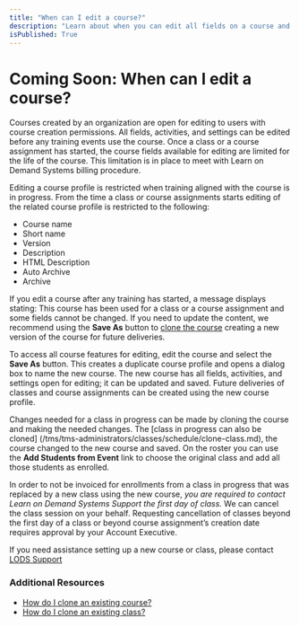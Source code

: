 ```yaml
---
title: "When can I edit a course?"
description: "Learn about when you can edit all fields on a course and editing restrictions in place for courses. Information is also available on cloning a course to use for upcoming training and support for courses used in a class that is in progress."
isPublished: True
---
```


# Coming Soon: When can I edit a course?

Courses created by an organization are open for editing to users with course creation permissions. All fields, activities, and settings can be edited before any training events use the course. Once a class or a course assignment has started, the course fields available for editing are limited for the life of the course. This limitation is in place to meet with Learn on Demand Systems billing procedure.

Editing a course profile is restricted when training aligned with the course is in progress. From the time a class or course assignments starts editing of the related course profile is restricted to the following:
* Course name
* Short name 
* Version
* Description
* HTML Description
* Auto Archive
* Archive

If you edit a course after any training has started, a message displays stating: This course has been used for a class or a course assignment and some fields cannot be changed. If you need to update the content, we recommend using the **Save As** button to [clone the course](/tms/tms-administratots/courses-and-activities/overall/clone-course.md) creating a new version of the course for future deliveries.

To access all course features for editing, edit the course and select the **Save As** button. This creates a duplicate course profile and opens a dialog box to name the new course. The new course has all fields, activities, and settings open for editing; it can be updated and saved. Future deliveries of classes and course assignments can be created using the new course profile.

Changes needed for a class in progress can be made by cloning the course and making the needed changes. The [class in progress can also be cloned] (/tms/tms-administrators/classes/schedule/clone-class.md), the course changed to the new course and saved. On the roster you can use the **Add Students from Event** link to choose the original class and add all those students as enrolled. 

In order to not be invoiced for enrollments from a class in progress that was replaced by a new class using the new course, _you are required to contact Learn on Demand Systems Support the first day of class._ We can cancel the class session on your behalf. Requesting cancellation of classes beyond the first day of a class or beyond course assignment’s creation date requires approval by your Account Executive.

If you need assistance setting up a new course or class, please contact [LODS Support](http://www.learnondemandsystems.com/customer-support/)

### Additional Resources

- [How do I clone an existing course?](/tms/tms-administrators/courses-and-activities/overall/clone-course.md)
- [How do I clone an existing class?](/tms/tms-administrators/classes/schedule/clone-class.md)



